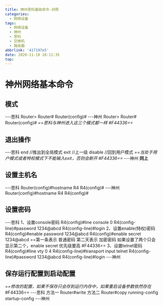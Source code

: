 ```yaml
---
title: 神州思科基础命令-对照
categories:
  - 网络设备
tags:
  - 网络设备
  - 神州
  - 思科
  - 交换机
  - 路由器
abbrlink: '417197e5'
date: 2020-11-18 18:11:35
top:
---
```



# 神州网络基本命令

## 模式
---思科
Router>
Router#
Router(config)#
---神州
Router>
Router#
Router(config)#
*==思科与神州进入这三个模式都一样 #F44336==*

## 退出操作
---思科
end     //推出到全局模式
exit     //上一级
disable   //回到用户模式
*==当处于用户模式或者特权模式下不能输入exit，否则会断开 #F44336==*
---神州
**同上**
## 设置主机名
---思科
Router(config)#hostname R4
R4(config)#
---神州
Router(config)#hostname R4
R4(config)#

## 设置密码
---思科
1、设置console密码
R4(config)#line console 0
R4(config-line)#password 1234@abcd
R4(config-line)#login
2、设置enable(特权)密码
R4(config)#enable password 1234@abcd
R4(config)#enable secret 1234@abcd
==第一条表示 普通密码
第二天表示 加密密码
如果设置了两个只会显示第二个，enable secret 优先级要高 #F44336==
3、设置telnet密码
R4(config)#line vty 0 4 
R4(config-line)#transport input telnet 
R4(config-line)#password 1234@abcd
R4(config-line)#login
---神州


 ## 保存运行配置到启动配置
 ==*修改的配置，如果不保存只会存到运行内存中，如果重启设备参数依然存在* #F44336==
---思科
方法一
Router#write 
方法二
Router#copy running-config startup-config
---神州